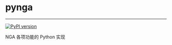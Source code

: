 # pynga

---
[![PyPI version](https://badge.fury.io/py/pynga.svg)](https://pypi.python.org/pypi/pynga)

NGA 各项功能的 Python 实现
